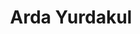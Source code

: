 ---
title: Arda Yurdakul
type: redirect
target: https://cmpe.boun.edu.tr/~yurdakul
metadata: none
---